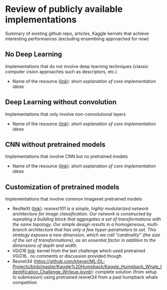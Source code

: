 # Review of publicly available implementations
Summary of existing github repo, articles, Kaggle kernels that achieve interesting performances (excluding ensembling approached for now)



## No Deep Learning

Implementations that do not involve deep learning techniques (classic computer vision approaches such as descriptors, etc.)

- Name of the resource ([link](https://www.google.com/)): *short explanation of core implementation ideas*



## Deep Learning without convolution

Implementations that only involve non-convolutional layers

- Name of the resource ([link](https://www.google.com/)): *short explanation of core implementation ideas*



## CNN without pretrained models

Implementations that involve CNN but no pretrained models

- Name of the resource ([link](https://www.google.com/)): *short explanation of core implementation ideas*



## Customization of pretrained models

Implementations that involve common Imagenet pretrained models

- ResNeXt ([link](https://www.kaggle.com/stalkermustang/pytorch-pretraiedmodels-se-resnext101-baseline/notebook)): *resnext101 is a simple, highly modularized network architecture for image classification. Our network is constructed by repeating a building block that aggregates a set of transformations with the same topology. Our simple design results in a homogeneous, multi-branch architecture that has only a few hyper-parameters to set. This strategy exposes a new dimension, which we call “cardinality” (the size of the set of transformations), as an essential factor in addition to the dimensions of depth and width.*
- VGG16 [link](https://www.kaggle.com/gimunu/training-augmentation-and-pretrained-vgg16-model): kernel from the last challenge which used pretrained VGG16.. no comments or discussion provided though.
- Resnet34 (https://github.com/kheyer/ML-DL-Projects/blob/master/Kaggle%20Humpback/Kaggle_Humpback_Whale_Identification_Challenge_Writeup.ipynb): complete solution (from setup to submission) using pretrained resnet34 from a past humpback whale competition
